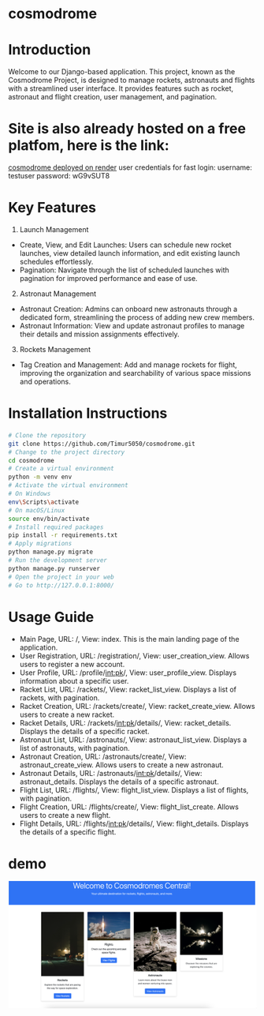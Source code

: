 # cosmodrome

# Introduction
Welcome to our Django-based application. This project, known as the Cosmodrome Project, is designed to manage rockets, astronauts and flights with a streamlined user interface. It provides features such as rocket, astronaut and flight creation, user management, and pagination.

# Site is also already hosted on a free platfom, here is the link:
[cosmodrome deployed on render](https://cosmodrome.onrender.com)
user credentials for fast login:
username: testuser
password: wG9vSUT8

# Key Features
1) Launch Management
- Create, View, and Edit Launches: Users can schedule new rocket launches, view detailed launch information, and edit existing launch schedules effortlessly.
- Pagination: Navigate through the list of scheduled launches with pagination for improved performance and ease of use.

2) Astronaut Management
- Astronaut Creation: Admins can onboard new astronauts through a dedicated form, streamlining the process of adding new crew members.
- Astronaut Information: View and update astronaut profiles to manage their details and mission assignments effectively.

3) Rockets Management
- Tag Creation and Management: Add and manage rockets for flight, improving the organization and searchability of various space missions and operations.

# Installation Instructions
```sh
# Clone the repository
git clone https://github.com/Timur5050/cosmodrome.git
# Change to the project directory
cd cosmodrome
# Create a virtual environment
python -m venv env
# Activate the virtual environment
# On Windows
env\Scripts\activate
# On macOS/Linux
source env/bin/activate
# Install required packages
pip install -r requirements.txt
# Apply migrations
python manage.py migrate
# Run the development server
python manage.py runserver
# Open the project in your web
# Go to http://127.0.0.1:8000/
```

# Usage Guide
- Main Page, URL: /, View: index. This is the main landing page of the application.
- User Registration, URL: /registration/, View: user_creation_view. Allows users to register a new account.
- User Profile, URL: /profile/<int:pk>/, View: user_profile_view. Displays information about a specific user.
- Racket List, URL: /rackets/, View: racket_list_view. Displays a list of rackets, with pagination.
- Racket Creation, URL: /rackets/create/, View: racket_create_view. Allows users to create a new racket.
- Racket Details, URL: /rackets/<int:pk>/details/, View: racket_details. Displays the details of a specific racket.
- Astronaut List, URL: /astronauts/, View: astronaut_list_view. Displays a list of astronauts, with pagination.
- Astronaut Creation, URL: /astronauts/create/, View: astronaut_create_view. Allows users to create a new astronaut.
- Astronaut Details, URL: /astronauts/<int:pk>/details/, View: astronaut_details. Displays the details of a specific astronaut.
- Flight List, URL: /flights/, View: flight_list_view. Displays a list of flights, with pagination.
- Flight Creation, URL: /flights/create/, View: flight_list_create. Allows users to create a new flight.
- Flight Details, URL: /flights/<int:pk>/details/, View: flight_details. Displays the details of a specific flight.


# demo
![Website Interface](demo.png)

